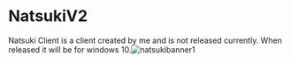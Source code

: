 # NatsukiV2
Natsuki Client is a client created by me and is not released currently. When released it will be for windows 10.![natsukibanner1](https://user-images.githubusercontent.com/86676079/158656316-dae76d1e-351a-4194-a357-294b928d66cc.png)
